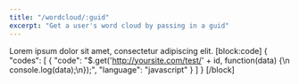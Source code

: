 ```yaml
---
title: "/wordcloud/:guid"
excerpt: "Get a user's word cloud by passing in a guid"
---
```

Lorem ipsum dolor sit amet, consectetur adipiscing elit.
[block:code]
{
  "codes": [
    {
      "code": "$.get('http://yoursite.com/test/' + id, function(data) {\n    console.log(data);\n});",
      "language": "javascript"
    }
  ]
}
[/block]